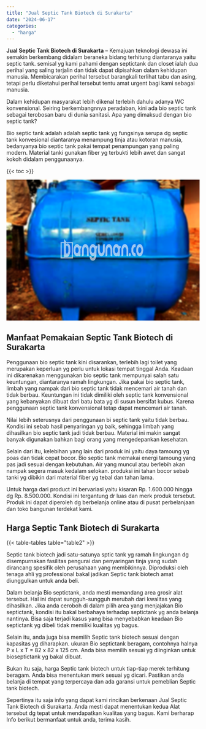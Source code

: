 ```yaml
---
title: "Jual Septic Tank Biotech di Surakarta"
date: "2024-06-17"
categories: 
  - "harga"
---
```


**Jual Septic Tank Biotech di Surakarta** – Kemajuan teknologi dewasa ini semakin berkembang didalam beraneka bidang terhitung diantaranya yaitu septic tank. semisal yg kami pahami dengan septictank dan closet ialah dua perihal yang saling terjalin dan tidak dapat dipisahkan dalam kehidupan manusia. Membicarakan perihal tersebut barangkali terlihat tabu dan asing, tetapi perlu diketahui perihal tersebut tentu amat urgent bagi kami sebagai manusia.

Dalam kehidupan masyarakat lebih dikenal terlebih dahulu adanya WC konvensional. Seiring berkembangnnya peradaban, kini ada bio septic tank sebagai terobosan baru di dunia sanitasi. Apa yang dimaksud dengan bio septic tank?

Bio septic tank adalah adalah septic tank yg fungsinya serupa dg septic tank konvesional diantaranya menampung tinja atau kotoran manusia, bedanyanya bio septic tank pakai tempat penampungan yang paling modern. Material tanki gunakan fiber yg terbukti lebih awet dan sangat kokoh didalam penggunaanya.

{{< toc >}}

![Jual Septic Tank Biotech di Surakarta](/images/jual-bio-septictank-44.png)

## Manfaat Pemakaian Septic Tank Biotech di Surakarta

Penggunaan bio septic tank kini disarankan, terlebih lagi toilet yang merupakan keperluan yg perlu untuk lokasi tempat tinggal Anda. Keadaan ini dikarenakan menggunakan bio septic tank mempunyai salah satu keuntungan, diantaranya ramah lingkungan. Jika pakai bio septic tank, limbah yang nampak dari bio septic tank tidak mencemari air tanah dan tidak berbau. Keuntungan ini tidak dimiliki oleh septic tank konvensional yang kebanyakan dibuat dari batu bata yg di susun bersifat kubus. Karena penggunaan septic tank konvensional tetap dapat mencemari air tanah.

Nilai lebih seterusnya dari penggunaan bi septic tank yaitu tidak berbau. Kondisi ini sebab hasil penyaringan yg baik, sehingga limbah yang dihasilkan bio septic tank jadi tidak berbau. Material ini makin sangat banyak digunakan bahkan bagi orang yang mengedepankan kesehatan.

Selain dari itu, kelebihan yang lain dari produk ini yaitu daya tamoung yg poas dan tidak cepat bocor. Bio septic tank memakai energi tamoung yang pas jadi sesuai dengan kebutuhan. Air yang muncul atau berlebih akan nampak segera masuk kedalam selokan. produksi ini tahan bocor sebab tanki yg dibikin dari material fiber yg tebal dan tahan lama.

Untuk harga dari product ini bervariasi yaitu kisaran Rp. 1.600.000 hingga dg Rp. 8.500.000. Kondisi ini tergantung dr luas dan merk produk tersebut. Produk ini dapat diperoleh dg berbelanja online atau di pusat perbelanjaan dan toko bangunan terdekat kami.

## Harga Septic Tank Biotech di Surakarta

{{< table-tables table="table2" >}}

Septic tank biotech jadi satu-satunya sptic tank yg ramah lingkungan dg disempurnakan fasilitas pengurai dan penyaringan tinja yang sudah dirancang spesifik oleh perusahaan yang membikinnya. Diproduksi oleh tenaga ahli yg professional bakal jadikan Septic tank biotech amat diunggulkan untuk anda beli.

Dalam belanja Bio septictank, anda mesti memandang area grosir alat tersebut. Hal ini dapat sungguh-sungguh merubah dari kwalitas yang dihasilkan. Jika anda ceroboh di dalam pilih area yang menjajakan Bio septictank, kondisi itu bakal berbahaya terhadap septictank yg anda belanja nantinya. Bisa saja terjadi kasus yang bisa menyebabkan keadaan Bio septictank yg dibeli tidak memiliki kualitas yg bagus.

Selain itu, anda juga bisa memilih Septic tank biotech sesuai dengan kapasitas yg diharapkan. ukuran Bio septictank beragam, contohnya halnya P x L x T = 82 x 82 x 125 cm. Anda bisa memilih sesuai yg diinginkan untuk bioseptictank yg bakal dibuat.

Bukan itu saja, harga Septic tank biotech untuk tiap-tiap merek terhitung beragam. Anda bisa menentukan merk sesuai yg dicari. Pastikan anda belanja di tempat yang terpercaya dan ada garansi untuk pemeblian Septic tank biotech.

Sepertinya itu saja info yang dapat kami rincikan berkenaan Jual Septic Tank Biotech di Surakarta. Anda mesti dapat menentukan kedua Alat tersebut dg tepat untuk mendapatkan kualitas yang bagus. Kami berharap Info berikut bermanfaat untuk anda, terima kasih.
